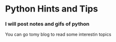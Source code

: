 # Python Hints and Tips
### I will post notes and gifs of python
You can go tomy blog to read some interestin topics
